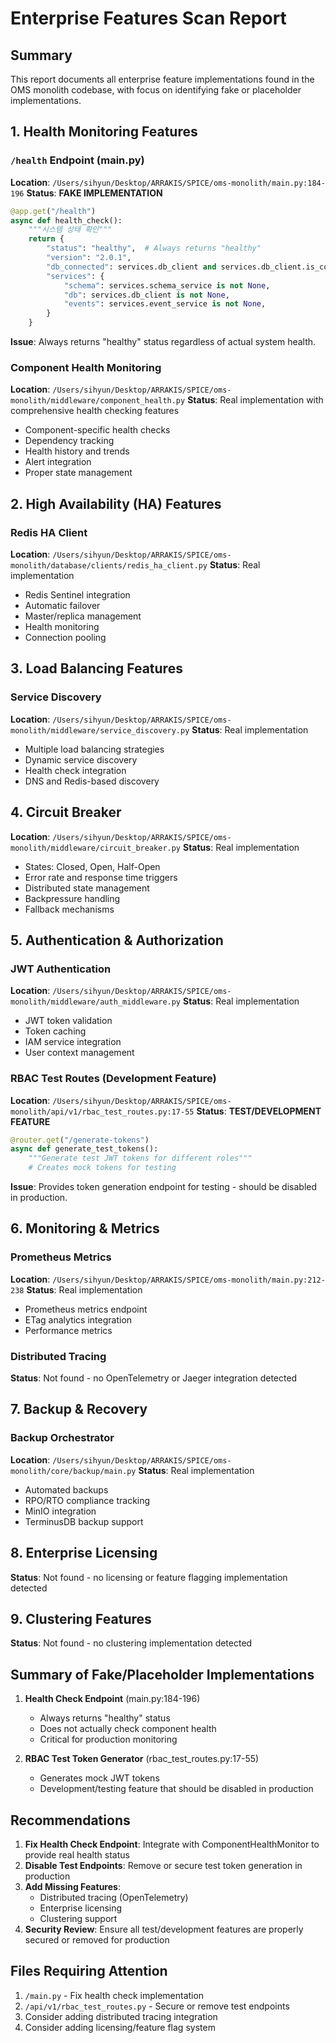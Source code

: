 # Enterprise Features Scan Report

## Summary
This report documents all enterprise feature implementations found in the OMS monolith codebase, with focus on identifying fake or placeholder implementations.

## 1. Health Monitoring Features

### `/health` Endpoint (main.py)
**Location**: `/Users/sihyun/Desktop/ARRAKIS/SPICE/oms-monolith/main.py:184-196`
**Status**: **FAKE IMPLEMENTATION**
```python
@app.get("/health")
async def health_check():
    """시스템 상태 확인"""
    return {
        "status": "healthy",  # Always returns "healthy"
        "version": "2.0.1",
        "db_connected": services.db_client and services.db_client.is_connected(),
        "services": {
            "schema": services.schema_service is not None,
            "db": services.db_client is not None,
            "events": services.event_service is not None,
        }
    }
```
**Issue**: Always returns "healthy" status regardless of actual system health.

### Component Health Monitoring
**Location**: `/Users/sihyun/Desktop/ARRAKIS/SPICE/oms-monolith/middleware/component_health.py`
**Status**: Real implementation with comprehensive health checking features
- Component-specific health checks
- Dependency tracking
- Health history and trends
- Alert integration
- Proper state management

## 2. High Availability (HA) Features

### Redis HA Client
**Location**: `/Users/sihyun/Desktop/ARRAKIS/SPICE/oms-monolith/database/clients/redis_ha_client.py`
**Status**: Real implementation
- Redis Sentinel integration
- Automatic failover
- Master/replica management
- Health monitoring
- Connection pooling

## 3. Load Balancing Features

### Service Discovery
**Location**: `/Users/sihyun/Desktop/ARRAKIS/SPICE/oms-monolith/middleware/service_discovery.py`
**Status**: Real implementation
- Multiple load balancing strategies
- Dynamic service discovery
- Health check integration
- DNS and Redis-based discovery

## 4. Circuit Breaker
**Location**: `/Users/sihyun/Desktop/ARRAKIS/SPICE/oms-monolith/middleware/circuit_breaker.py`
**Status**: Real implementation
- States: Closed, Open, Half-Open
- Error rate and response time triggers
- Distributed state management
- Backpressure handling
- Fallback mechanisms

## 5. Authentication & Authorization

### JWT Authentication
**Location**: `/Users/sihyun/Desktop/ARRAKIS/SPICE/oms-monolith/middleware/auth_middleware.py`
**Status**: Real implementation
- JWT token validation
- Token caching
- IAM service integration
- User context management

### RBAC Test Routes (Development Feature)
**Location**: `/Users/sihyun/Desktop/ARRAKIS/SPICE/oms-monolith/api/v1/rbac_test_routes.py:17-55`
**Status**: **TEST/DEVELOPMENT FEATURE**
```python
@router.get("/generate-tokens")
async def generate_test_tokens():
    """Generate test JWT tokens for different roles"""
    # Creates mock tokens for testing
```
**Issue**: Provides token generation endpoint for testing - should be disabled in production.

## 6. Monitoring & Metrics

### Prometheus Metrics
**Location**: `/Users/sihyun/Desktop/ARRAKIS/SPICE/oms-monolith/main.py:212-238`
**Status**: Real implementation
- Prometheus metrics endpoint
- ETag analytics integration
- Performance metrics

### Distributed Tracing
**Status**: Not found - no OpenTelemetry or Jaeger integration detected

## 7. Backup & Recovery

### Backup Orchestrator
**Location**: `/Users/sihyun/Desktop/ARRAKIS/SPICE/oms-monolith/core/backup/main.py`
**Status**: Real implementation
- Automated backups
- RPO/RTO compliance tracking
- MinIO integration
- TerminusDB backup support

## 8. Enterprise Licensing
**Status**: Not found - no licensing or feature flagging implementation detected

## 9. Clustering Features
**Status**: Not found - no clustering implementation detected

## Summary of Fake/Placeholder Implementations

1. **Health Check Endpoint** (main.py:184-196)
   - Always returns "healthy" status
   - Does not actually check component health
   - Critical for production monitoring

2. **RBAC Test Token Generator** (rbac_test_routes.py:17-55)
   - Generates mock JWT tokens
   - Development/testing feature that should be disabled in production

## Recommendations

1. **Fix Health Check Endpoint**: Integrate with ComponentHealthMonitor to provide real health status
2. **Disable Test Endpoints**: Remove or secure test token generation in production
3. **Add Missing Features**:
   - Distributed tracing (OpenTelemetry)
   - Enterprise licensing
   - Clustering support
4. **Security Review**: Ensure all test/development features are properly secured or removed for production

## Files Requiring Attention

1. `/main.py` - Fix health check implementation
2. `/api/v1/rbac_test_routes.py` - Secure or remove test endpoints
3. Consider adding distributed tracing integration
4. Consider adding licensing/feature flag system
